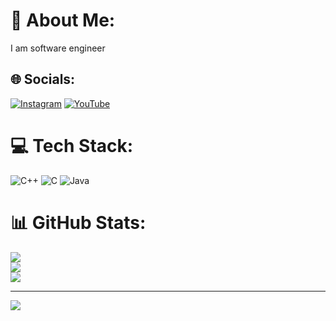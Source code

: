# 💫 About Me:
I am software engineer


## 🌐 Socials:
[![Instagram](https://img.shields.io/badge/Instagram-%23E4405F.svg?logo=Instagram&logoColor=white)](https://instagram.com/krishna_rott) [![YouTube](https://img.shields.io/badge/YouTube-%23FF0000.svg?logo=YouTube&logoColor=white)](https://youtube.com/@studymaterialsinkannada) 

# 💻 Tech Stack:
![C++](https://img.shields.io/badge/c++-%2300599C.svg?style=flat-square&logo=c%2B%2B&logoColor=white) ![C](https://img.shields.io/badge/c-%2300599C.svg?style=flat-square&logo=c&logoColor=white) ![Java](https://img.shields.io/badge/java-%23ED8B00.svg?style=flat-square&logo=openjdk&logoColor=white)
# 📊 GitHub Stats:
![](https://github-readme-stats.vercel.app/api?username=Krishnarott&theme=vue-dark&hide_border=false&include_all_commits=false&count_private=false)<br/>
![](https://github-readme-streak-stats.herokuapp.com/?user=Krishnarott&theme=vue-dark&hide_border=false)<br/>
![](https://github-readme-stats.vercel.app/api/top-langs/?username=Krishnarott&theme=vue-dark&hide_border=false&include_all_commits=false&count_private=false&layout=compact)

---
[![](https://visitcount.itsvg.in/api?id=Krishnarott&icon=0&color=0)](https://visitcount.itsvg.in)

<!-- Proudly created with GPRM ( https://gprm.itsvg.in ) -->

